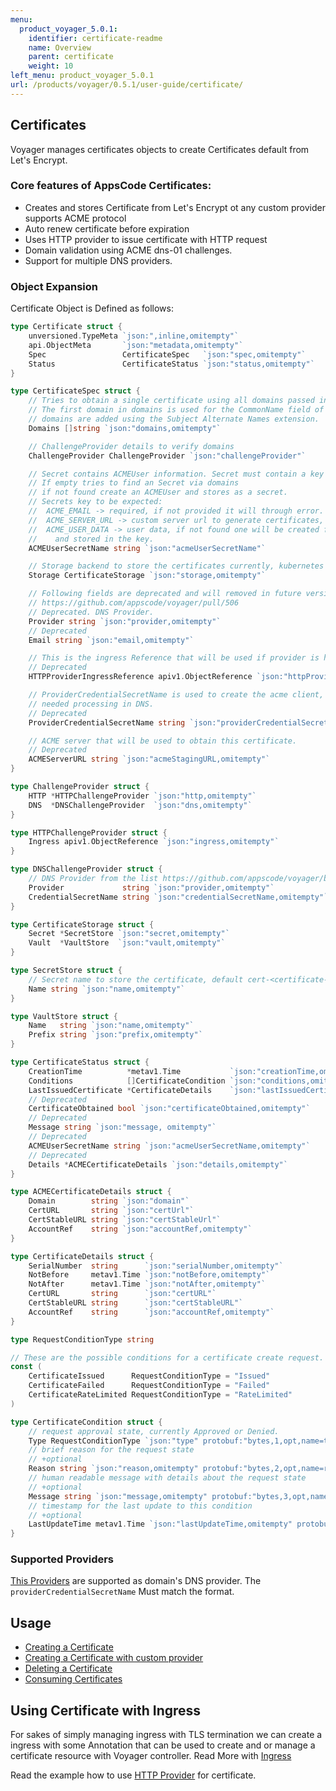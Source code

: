 ```yaml
---
menu:
  product_voyager_5.0.1:
    identifier: certificate-readme
    name: Overview
    parent: certificate
    weight: 10
left_menu: product_voyager_5.0.1
url: /products/voyager/0.5.1/user-guide/certificate/
---
```


## Certificates
Voyager manages certificates objects to create Certificates default from Let's Encrypt.

### Core features of AppsCode Certificates:
  - Creates and stores Certificate from Let's Encrypt ot any custom provider supports ACME protocol
  - Auto renew certificate before expiration
  - Uses HTTP provider to issue certificate with HTTP request
  - Domain validation using ACME dns-01 challenges.
  - Support for multiple DNS providers.

### Object Expansion
Certificate Object is Defined as follows:

```go
type Certificate struct {
	unversioned.TypeMeta `json:",inline,omitempty"`
	api.ObjectMeta       `json:"metadata,omitempty"`
	Spec                 CertificateSpec   `json:"spec,omitempty"`
	Status               CertificateStatus `json:"status,omitempty"`
}

type CertificateSpec struct {
	// Tries to obtain a single certificate using all domains passed into Domains.
	// The first domain in domains is used for the CommonName field of the certificate, all other
	// domains are added using the Subject Alternate Names extension.
	Domains []string `json:"domains,omitempty"`

	// ChallengeProvider details to verify domains
	ChallengeProvider ChallengeProvider `json:"challengeProvider"`

	// Secret contains ACMEUser information. Secret must contain a key `email`
	// If empty tries to find an Secret via domains
	// if not found create an ACMEUser and stores as a secret.
	// Secrets key to be expected:
	//  ACME_EMAIL -> required, if not provided it will through error.
	//  ACME_SERVER_URL -> custom server url to generate certificates, default is lets encrypt.
	//  ACME_USER_DATA -> user data, if not found one will be created for the provided email,
	//    and stored in the key.
	ACMEUserSecretName string `json:"acmeUserSecretName"`

	// Storage backend to store the certificates currently, kubernetes secret and vault.
	Storage CertificateStorage `json:"storage,omitempty"`

	// Following fields are deprecated and will removed in future version.
	// https://github.com/appscode/voyager/pull/506
	// Deprecated. DNS Provider.
	Provider string `json:"provider,omitempty"`
	// Deprecated
	Email string `json:"email,omitempty"`

	// This is the ingress Reference that will be used if provider is http
	// Deprecated
	HTTPProviderIngressReference apiv1.ObjectReference `json:"httpProviderIngressReference,omitempty"`

	// ProviderCredentialSecretName is used to create the acme client, that will do
	// needed processing in DNS.
	// Deprecated
	ProviderCredentialSecretName string `json:"providerCredentialSecretName,omitempty"`

	// ACME server that will be used to obtain this certificate.
	// Deprecated
	ACMEServerURL string `json:"acmeStagingURL,omitempty"`
}

type ChallengeProvider struct {
	HTTP *HTTPChallengeProvider `json:"http,omitempty"`
	DNS  *DNSChallengeProvider  `json:"dns,omitempty"`
}

type HTTPChallengeProvider struct {
	Ingress apiv1.ObjectReference `json:"ingress,omitempty"`
}

type DNSChallengeProvider struct {
	// DNS Provider from the list https://github.com/appscode/voyager/blob/5.0.1/docs/user-guide/certificate/provider.md
	Provider             string `json:"provider,omitempty"`
	CredentialSecretName string `json:"credentialSecretName,omitempty"`
}

type CertificateStorage struct {
	Secret *SecretStore `json:"secret,omitempty"`
	Vault  *VaultStore  `json:"vault,omitempty"`
}

type SecretStore struct {
	// Secret name to store the certificate, default cert-<certificate-name>
	Name string `json:"name,omitempty"`
}

type VaultStore struct {
	Name   string `json:"name,omitempty"`
	Prefix string `json:"prefix,omitempty"`
}

type CertificateStatus struct {
	CreationTime          *metav1.Time           `json:"creationTime,omitempty"`
	Conditions            []CertificateCondition `json:"conditions,omitempty"`
	LastIssuedCertificate *CertificateDetails    `json:"lastIssuedCertificate,omitempty"`
	// Deprecated
	CertificateObtained bool `json:"certificateObtained,omitempty"`
	// Deprecated
	Message string `json:"message, omitempty"`
	// Deprecated
	ACMEUserSecretName string `json:"acmeUserSecretName,omitempty"`
	// Deprecated
	Details *ACMECertificateDetails `json:"details,omitempty"`
}

type ACMECertificateDetails struct {
	Domain        string `json:"domain"`
	CertURL       string `json:"certUrl"`
	CertStableURL string `json:"certStableUrl"`
	AccountRef    string `json:"accountRef,omitempty"`
}

type CertificateDetails struct {
	SerialNumber  string      `json:"serialNumber,omitempty"`
	NotBefore     metav1.Time `json:"notBefore,omitempty"`
	NotAfter      metav1.Time `json:"notAfter,omitempty"`
	CertURL       string      `json:"certURL"`
	CertStableURL string      `json:"certStableURL"`
	AccountRef    string      `json:"accountRef,omitempty"`
}

type RequestConditionType string

// These are the possible conditions for a certificate create request.
const (
	CertificateIssued      RequestConditionType = "Issued"
	CertificateFailed      RequestConditionType = "Failed"
	CertificateRateLimited RequestConditionType = "RateLimited"
)

type CertificateCondition struct {
	// request approval state, currently Approved or Denied.
	Type RequestConditionType `json:"type" protobuf:"bytes,1,opt,name=type,casttype=RequestConditionType"`
	// brief reason for the request state
	// +optional
	Reason string `json:"reason,omitempty" protobuf:"bytes,2,opt,name=reason"`
	// human readable message with details about the request state
	// +optional
	Message string `json:"message,omitempty" protobuf:"bytes,3,opt,name=message"`
	// timestamp for the last update to this condition
	// +optional
	LastUpdateTime metav1.Time `json:"lastUpdateTime,omitempty" protobuf:"bytes,4,opt,name=lastUpdateTime"`
}
```

### Supported Providers
[This Providers](provider.md) are supported as domain's DNS provider. The `providerCredentialSecretName` Must match the
format.

## Usage
- [Creating a Certificate](create.md)
- [Creating a Certificate with custom provider](create-with-custom-provider.md)
- [Deleting a Certificate](delete.md)
- [Consuming Certificates](consume.md)

## Using Certificate with Ingress

For sakes of simply managing ingress with TLS termination we can create a ingress with some Annotation that can be used
to create and or manage a certificate resource with Voyager controller. Read More with [Ingress](../ingress/tls.md)

Read the example how to use [HTTP Provider](/docs/user-guide/certificate/create.md#create-certificate-with-http-provider)
for certificate.
